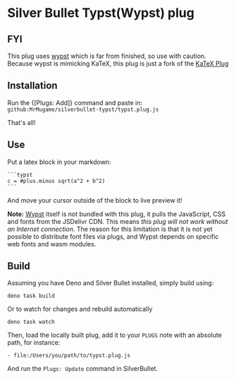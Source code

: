 # Silver Bullet Typst(Wypst) plug

## FYI
This plug uses [wypst](https://github.com/0xpapercut/wypst) which is far from finished, so use with caution. Because wypst is mimicking KaTeX, this plug is just a fork of the [KaTeX Plug](https://github.com/silverbulletmd/silverbullet-katex)

## Installation
Run the {[Plugs: Add]} command and paste in: `github:MrMugame/silverbullet-typst/typst.plug.js`

That's all!

## Use

Put a latex block in your markdown:

    ```typst
    c = #plus.minus sqrt(a^2 + b^2)
    ```

And move your cursor outside of the block to live preview it!

**Note:** [Wypst](https://github.com/0xpapercut/wypst) itself is not bundled with this plug, it pulls the JavaScript, CSS and fonts from the JSDelivr CDN. This means _this plug will not work without an Internet connection_. The reason for this limitation is that it is not yet possible to distribute font files via plugs, and Wypst depends on specific web fonts and wasm modules.

## Build
Assuming you have Deno and Silver Bullet installed, simply build using:

```shell
deno task build
```

Or to watch for changes and rebuild automatically

```shell
deno task watch
```

Then, load the locally built plug, add it to your `PLUGS` note with an absolute path, for instance:

```
- file:/Users/you/path/to/typst.plug.js
```

And run the `Plugs: Update` command in SilverBullet.
